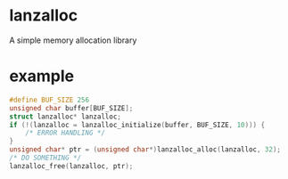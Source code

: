 # lanzalloc
A simple memory allocation library

# example
```c
#define BUF_SIZE 256  
unsigned char buffer[BUF_SIZE];  
struct lanzalloc* lanzalloc;  
if (!(lanzalloc = lanzalloc_initialize(buffer, BUF_SIZE, 10))) {  
    /* ERROR HANDLING */  
}  
unsigned char* ptr = (unsigned char*)lanzalloc_alloc(lanzalloc, 32);  
/* DO SOMETHING */  
lanzalloc_free(lanzalloc, ptr);  
```
